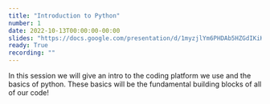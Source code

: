 ```yaml
---
title: "Introduction to Python"
number: 1
date: 2022-10-13T00:00:00-00:00
slides: "https://docs.google.com/presentation/d/1myzjlYm6PHDAb5HZGdIKiKIrKHp-pzLUvKwlllp9i_o/edit?usp=sharing"
ready: True
recording: ""
---
```


In this session we will give an intro to the coding platform we use and the basics of python. These basics will be the fundamental building blocks of all of our code!
